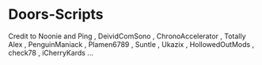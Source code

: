 # Doors-Scripts
Credit to Noonie and Ping , DeividComSono , ChronoAccelerator , Totally Alex , PenguinManiack , Plamen6789 , Suntle , Ukazix , HollowedOutMods , check78 , iCherryKards ...
